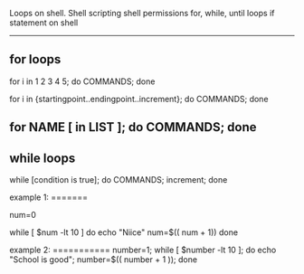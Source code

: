 Loops on shell.
Shell scripting 
shell permissions
for, while, until loops
if statement on shell

----------------------------------
for loops
-----------------------------------
for i in 1 2 3 4 5; do COMMANDS; done

for i in {startingpoint..endingpoint..increment}; do COMMANDS; done

for NAME [ in LIST ]; do COMMANDS; done
-------------------------------
while loops
-------------------------------
while [condition is true]; do COMMANDS; increment; done

example 1: =======

num=0

while [ $num -lt 10 ]
do
        echo "Niice"
	num=$(( num + 1))
done

example 2: ===========
number=1; while [ $number -lt 10 ]; do echo "School is good"; number=$(( number + 1 )); done



